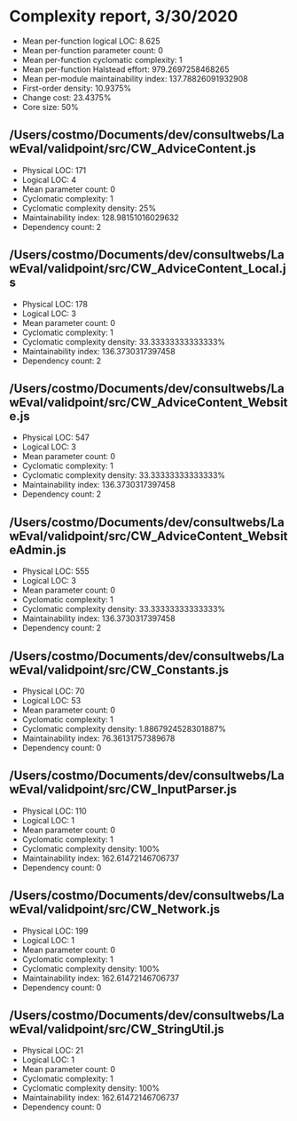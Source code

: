 # Complexity report, 3/30/2020

* Mean per-function logical LOC: 8.625
* Mean per-function parameter count: 0
* Mean per-function cyclomatic complexity: 1
* Mean per-function Halstead effort: 979.2697258468265
* Mean per-module maintainability index: 137.78826091932908
* First-order density: 10.9375%
* Change cost: 23.4375%
* Core size: 50%

## /Users/costmo/Documents/dev/consultwebs/LawEval/validpoint/src/CW_AdviceContent.js

* Physical LOC: 171
* Logical LOC: 4
* Mean parameter count: 0
* Cyclomatic complexity: 1
* Cyclomatic complexity density: 25%
* Maintainability index: 128.98151016029632
* Dependency count: 2

## /Users/costmo/Documents/dev/consultwebs/LawEval/validpoint/src/CW_AdviceContent_Local.js

* Physical LOC: 178
* Logical LOC: 3
* Mean parameter count: 0
* Cyclomatic complexity: 1
* Cyclomatic complexity density: 33.33333333333333%
* Maintainability index: 136.3730317397458
* Dependency count: 2

## /Users/costmo/Documents/dev/consultwebs/LawEval/validpoint/src/CW_AdviceContent_Website.js

* Physical LOC: 547
* Logical LOC: 3
* Mean parameter count: 0
* Cyclomatic complexity: 1
* Cyclomatic complexity density: 33.33333333333333%
* Maintainability index: 136.3730317397458
* Dependency count: 2

## /Users/costmo/Documents/dev/consultwebs/LawEval/validpoint/src/CW_AdviceContent_WebsiteAdmin.js

* Physical LOC: 555
* Logical LOC: 3
* Mean parameter count: 0
* Cyclomatic complexity: 1
* Cyclomatic complexity density: 33.33333333333333%
* Maintainability index: 136.3730317397458
* Dependency count: 2

## /Users/costmo/Documents/dev/consultwebs/LawEval/validpoint/src/CW_Constants.js

* Physical LOC: 70
* Logical LOC: 53
* Mean parameter count: 0
* Cyclomatic complexity: 1
* Cyclomatic complexity density: 1.8867924528301887%
* Maintainability index: 76.36131757389678
* Dependency count: 0

## /Users/costmo/Documents/dev/consultwebs/LawEval/validpoint/src/CW_InputParser.js

* Physical LOC: 110
* Logical LOC: 1
* Mean parameter count: 0
* Cyclomatic complexity: 1
* Cyclomatic complexity density: 100%
* Maintainability index: 162.61472146706737
* Dependency count: 0

## /Users/costmo/Documents/dev/consultwebs/LawEval/validpoint/src/CW_Network.js

* Physical LOC: 199
* Logical LOC: 1
* Mean parameter count: 0
* Cyclomatic complexity: 1
* Cyclomatic complexity density: 100%
* Maintainability index: 162.61472146706737
* Dependency count: 0

## /Users/costmo/Documents/dev/consultwebs/LawEval/validpoint/src/CW_StringUtil.js

* Physical LOC: 21
* Logical LOC: 1
* Mean parameter count: 0
* Cyclomatic complexity: 1
* Cyclomatic complexity density: 100%
* Maintainability index: 162.61472146706737
* Dependency count: 0

